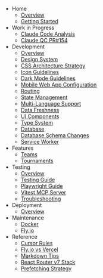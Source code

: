 - Home
   - [Overview](README.md)
   - [Getting Started](getting_started.md)
- Work in Progress
   - [Claude Code Analysis](wip/claude-20250717.md)
   - [Claude QC PR#154](wip/claude-20250723.md)
- Development
   - [Overview](development/overview.md)
   - [Design System](development/design-system.md)
   - [CSS Architecture Strategy](development/css-architecture-strategy.md)
   - [Icon Guidelines](development/icon-guidelines.md)
   - [Dark Mode Guidelines](development/dark-mode-guidelines.md)
   - [Mobile Web App Configuration](development/mobile.md)
   - [Routing](development/routing.md)
   - [State Management](development/state-management.md)
   - [Multi-Language Support](development/multi-language-support.md)
   - [Data Freshness](development/data-freshness.md)
   - [UI Components](development/ui-components.md)
   - [Type System](development/type-system.md)
   - [Database](development/database.md)
   - [Database Schema Changes](development/database-schema-changes.md)
   - [Service Worker](service-worker.md)
- Features
   - [Teams](development/teams.md)
   - [Tournaments](development/tournaments.md)
- Testing
   - [Overview](testing/overview.md)
   - [Testing Guide](testing/testing_guide.md)
   - [Playwright Guide](testing/playwright_guide.md)
   - [Vitest MCP Server](testing/vitest_mcp.md)
   - [Troubleshooting](testing/troubleshooting.md)
- Deployment
   - [Overview](deployment/overview.md)
- Maintenance
   - [Docker](maintenance/docker.md)
   - [Fly.io](maintenance/fly.md)
- Reference
   - [Cursor Rules](development/cursor_rules.md)
   - [Fly.io vs Vercel](fly_vs_vercel.md)
   - [Markdown Tips](markdown_tips.md)
   - [React Router v7 Stack](remix_stack.md)
   - [Prefetching Strategy](prefetching_strategy.md)
